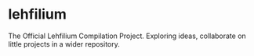 # lehfilium
The Official Lehfilium Compilation Project. Exploring ideas, collaborate on little projects in a wider repository.
